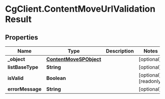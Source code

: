 # CgClient.ContentMoveUrlValidationResult

## Properties

Name | Type | Description | Notes
------------ | ------------- | ------------- | -------------
**_object** | [**ContentMoveSPObject**](ContentMoveSPObject.md) |  | [optional] 
**listBaseType** | **String** |  | [optional] 
**isValid** | **Boolean** |  | [optional] [readonly] 
**errorMessage** | **String** |  | [optional] 


